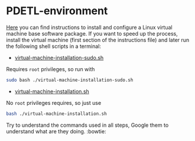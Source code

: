 # PDETL-environment

[Here](virtual-machine-installation.md) you can find instructions to install and configure a Linux virtual machine base software package.
If you want to speed up the process, install the virtual machine (first section of the instructions file) and later run the following shell scripts in a terminal:

- [virtual-machine-installation-sudo.sh](virtual-machine-installation-sudo.sh)

Requires `root` privileges, so run with
```sh
sudo bash ./virtual-machine-installation-sudo.sh
```

- [virtual-machine-installation.sh](virtual-machine-installation.sh)

No `root` privileges requires, so just use
```sh
bash ./virtual-machine-installation.sh
```

Try to understand the commands used in all steps, Google them to understand what are they doing. :bowtie:
